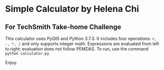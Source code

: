 # Simple Calculator by Helena Chi
## For TechSmith Take-home Challenge

This calculator uses PyQt5 and Python 3.7.3. It includes four operations: `+, -, *, /` and only supports integer math. Expressions are evaluated from left to right; evaluation does not follow PEMDAS.
To run, use the command `python calculator.py`

Enjoy.